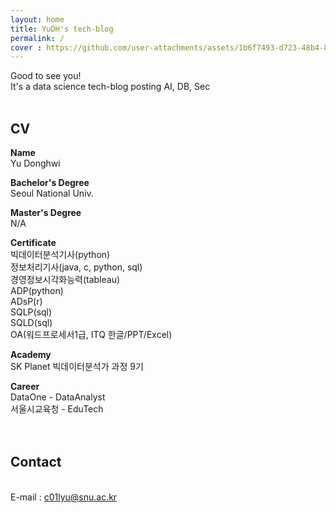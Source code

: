 ```yaml
---
layout: home
title: YuDH's tech-blog
permalink: /
cover : https://github.com/user-attachments/assets/1b6f7493-d723-48b4-817d-29ad2ad2f55d
---
```

Good to see you!
<br> It's a data science tech-blog posting AI, DB, Sec
<br>
<br>

## CV ##

**Name**<br>Yu Donghwi


**Bachelor's Degree**<br>Seoul National Univ.


**Master's Degree**<br>N/A


**Certificate**
<br>빅데이터분석기사(python)
<br>정보처리기사(java, c, python, sql)
<br>경영정보시각화능력(tableau)
<br>ADP(python)
<br>ADsP(r)
<br>SQLP(sql)
<br>SQLD(sql)
<br>OA(워드프로세서1급, ITQ 한글/PPT/Excel)


**Academy**
<br>SK Planet 빅데이터분석가 과정 9기


**Career**
<br>DataOne - DataAnalyst
<br>서울시교육청 - EduTech
<br>
<br>
<br>

## Contact ##
<br>E-mail : c01lyu@snu.ac.kr
<br>
<br>
<br>



[1]: https://pages.github.com
[2]: https://pages.github.com/themes
[3]: https://github.com/sighingnow/jekyll-gitbook/fork
[4]: https://github.com/allejo/jekyll-toc
[5]: https://github.com/gitbook-plugins/gitbook-plugin-search-pro
[6]: https://github.com/rouge-ruby/rouge/tree/master/lib/rouge/themes
[7]: https://analytics.google.com/analytics/web/
[8]: https://www.cnzz.com/
[9]: https://docs.microsoft.com/en-us/azure/azure-monitor/app/app-insights-overview
[10]: https://github.com/sighingnow/jekyll-gitbook/blob/master/gitbook/custom.css
[11]: https://discordjs.guide/popular-topics/canvas.html#setting-up-napi-rs-canvas
[12]: https://rubygems.org/gems/jekyll-remote-theme
[13]: https://docs.github.com/en/pages/setting-up-a-github-pages-site-with-jekyll/adding-a-theme-to-your-github-pages-site-using-jekyll
[14]: https://github.com/sighingnow/jekyll-gitbook/blob/master/_config.yml
[15]: https://jekyllrb.com/docs/collections/
